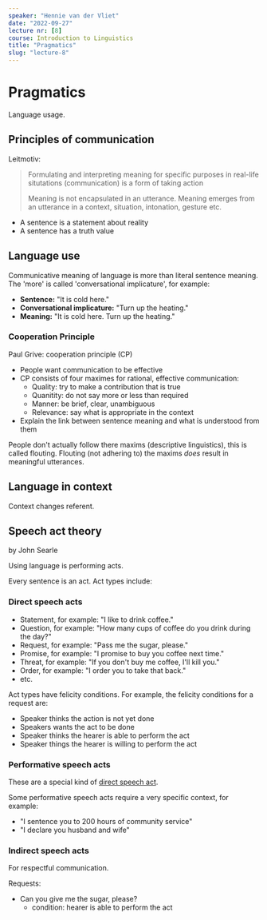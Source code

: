 ```yaml
---
speaker: "Hennie van der Vliet"
date: "2022-09-27"
lecture nr: [8]
course: Introduction to Linguistics
title: "Pragmatics"
slug: "lecture-8"
---
```


# Pragmatics

Language usage. 

## Principles of communication

Leitmotiv:

> Formulating and interpreting meaning for specific purposes in real-life situtations (communication) is a form of taking action
> 
> Meaning is not encapsulated in an utterance. Meaning emerges from an utterance in a context, situation, intonation, gesture etc.

- A sentence is a statement about reality
- A sentence has a truth value

## Language use

Communicative meaning of language is more than literal sentence meaning. The 'more' is called 'conversational implicature', for example:

- **Sentence:** "It is cold here."
- **Conversational implicature:** "Turn up the heating."
- **Meaning:** "It is cold here. Turn up the heating."

### Cooperation Principle

Paul Grive: cooperation principle (CP)
- People want communication to be effective
- CP consists of four maximes for rational, effective communication:
  - Quality: try to make a contribution that is true
  - Quanitity: do not say more or less than required
  - Manner: be brief, clear, unambiguous
  - Relevance: say what is appropriate in the context
- Explain the link between sentence meaning and what is understood from them

People don't actually follow there maxims (descriptive linguistics), this is called flouting. Flouting (not adhering to) the maxims *does* result in meaningful utterances.

## Language in context

Context changes referent. 

## Speech act theory

by John Searle

Using language is performing acts.

Every sentence is an act. Act types include:

### Direct speech acts

- Statement, for example: "I like to drink coffee."
- Question, for example: "How many cups of coffee do you drink during the day?"
- Request, for example: "Pass me the sugar, please."
- Promise, for example: "I promise to buy you coffee next time."
- Threat, for example: "If you don't buy me coffee, I'll kill you."
- Order, for example: "I order you to take that back."
- etc.

Act types have felicity conditions. For example, the felicity conditions for a request are:
- Speaker thinks the action is not yet done
- Speakers wants the act to be done
- Speaker thinks the hearer is able to perform the act
- Speaker things the hearer is willing to perform the act

### Performative speech acts 

These are a special kind of [direct speech act](#direct-speech-acts).

Some performative speech acts require a very specific context, for example:
- "I sentence you to 200 hours of community service"
- "I declare you husband and wife"

### Indirect speech acts

For respectful communication. 

Requests:
- Can you give me the sugar, please?
  - condition: hearer is able to perform the act





